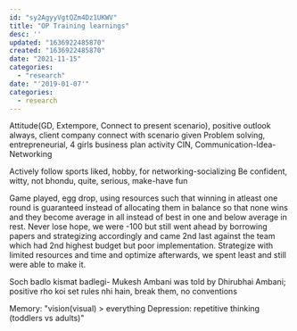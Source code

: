 ```yaml
---
id: "sy2AgyyVgtQZm4Dz1UKWV"
title: "OP Training learnings"
desc: ''
updated: "1636922485870"
created: "1636922485870"
date: "2021-11-15"
categories: 
  - "research"
date: "'2019-01-07'"
categories:
  - research
---
```


Attitude(GD, Extempore, Connect to present scenario), positive outlook always, client company connect with scenario given Problem solving, entrepreneurial, 4 girls business plan activity CIN, Communication-Idea-Networking

Actively follow sports liked, hobby, for networking-socializing Be confident, witty, not bhondu, quite, serious, make-have fun

Game played, egg drop, using resources such that winning in atleast one round is guaranteed instead of allocating them in balance so that none wins and they become average in all instead of best in one and below average in rest. Never lose hope, we were -100 but still went ahead by borrowing papers and strategizing accordingly and came 2nd last against the team which had 2nd highest budget but poor implementation. Strategize with limited resources and time and optimize afterwards, we spent least and still were able to make it.

Soch badlo kismat badlegi- Mukesh Ambani was told by Dhirubhai Ambani; positive rho koi set rules nhi hain, break them, no conventions

Memory: "vision(visual) > everything Depression: repetitive thinking (toddlers vs adults)"
